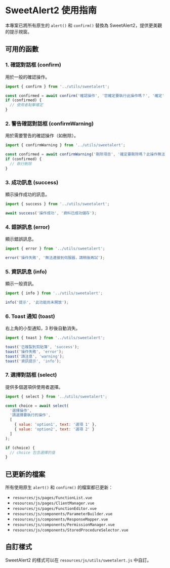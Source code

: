 # SweetAlert2 使用指南

本專案已將所有原生的 `alert()` 和 `confirm()` 替換為 SweetAlert2，提供更美觀的提示視窗。

## 可用的函數

### 1. 確認對話框 (confirm)
用於一般的確認操作。

```javascript
import { confirm } from '../utils/sweetalert';

const confirmed = await confirm('確認操作', '您確定要執行此操作嗎？', '確定', '取消');
if (confirmed) {
  // 使用者點擊確定
}
```

### 2. 警告確認對話框 (confirmWarning)
用於需要警告的確認操作（如刪除）。

```javascript
import { confirmWarning } from '../utils/sweetalert';

const confirmed = await confirmWarning('刪除項目', '確定要刪除嗎？此操作無法復原。', '刪除', '取消');
if (confirmed) {
  // 執行刪除
}
```

### 3. 成功訊息 (success)
顯示操作成功的訊息。

```javascript
import { success } from '../utils/sweetalert';

await success('操作成功', '資料已成功儲存');
```

### 4. 錯誤訊息 (error)
顯示錯誤訊息。

```javascript
import { error } from '../utils/sweetalert';

error('操作失敗', '無法連接到伺服器，請稍後再試');
```

### 5. 資訊訊息 (info)
顯示一般資訊。

```javascript
import { info } from '../utils/sweetalert';

info('提示', '此功能尚未開放');
```

### 6. Toast 通知 (toast)
右上角的小型通知，3 秒後自動消失。

```javascript
import { toast } from '../utils/sweetalert';

toast('已複製到剪貼簿', 'success');
toast('操作失敗', 'error');
toast('請注意', 'warning');
toast('資訊提示', 'info');
```

### 7. 選擇對話框 (select)
提供多個選項供使用者選擇。

```javascript
import { select } from '../utils/sweetalert';

const choice = await select(
  '選擇操作',
  '請選擇要執行的操作',
  [
    { value: 'option1', text: '選項 1' },
    { value: 'option2', text: '選項 2' }
  ]
);

if (choice) {
  // choice 包含選擇的值
}
```

## 已更新的檔案

所有使用原生 `alert()` 和 `confirm()` 的檔案都已更新：

- `resources/js/pages/FunctionList.vue`
- `resources/js/pages/ClientManager.vue`
- `resources/js/pages/FunctionEditor.vue`
- `resources/js/components/ParameterBuilder.vue`
- `resources/js/components/ResponseMapper.vue`
- `resources/js/components/PermissionManager.vue`
- `resources/js/components/StoredProcedureSelector.vue`

## 自訂樣式

SweetAlert2 的樣式可以在 `resources/js/utils/sweetalert.js` 中自訂。
